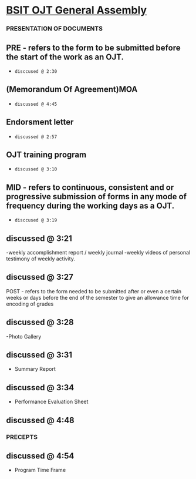 # [BSIT OJT General Assembly](https://www.facebook.com/BSITSociety.PLMun/videos/582452264185304)

### PRESENTATION OF DOCUMENTS

## PRE - refers to the form to be submitted before the start of the work as an OJT.
- `disccused @ 2:30`

## (Memorandum Of Agreement)MOA
- `discussed @ 4:45`

## Endorsment letter
- `discussed @ 2:57`

## OJT training program
-  `discussed @ 3:10`

## MID - refers to continuous, consistent and or progressive submission of forms in any mode of frequency during the working days as a OJT.
 - `disccused @ 3:19`

## discussed @ 3:21
-weekly accomplishment report / weekly journal
-weekly videos of personal testimony of weekly activity.

## discussed @ 3:27
POST - refers to the form needed to be submitted after or even a certain weeks or days before the end of the semester to give an allowance time for encoding of grades 

## discussed @ 3:28
-Photo Gallery

## discussed @ 3:31
- Summary Report
  
## discussed @ 3:34
- Performance Evaluation Sheet

## discussed @ 4:48
### PRECEPTS

## discussed @ 4:54
- Program Time Frame
